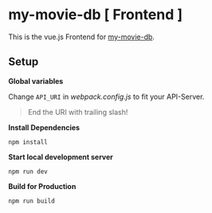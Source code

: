 # my-movie-db [ Frontend ]

This is the vue.js Frontend for [my-movie-db](http://kael.kaus.uberspace.de/my-movie-db/app/).

## Setup

**Global variables**

Change `API_URI` in *webpack.config.js* to fit your API-Server.
> End the URI with trailing slash!

**Install Dependencies**

    npm install

**Start local development server**

    npm run dev

**Build for Production**

    npm run build
